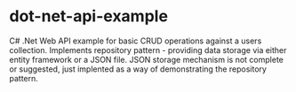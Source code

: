# dot-net-api-example
C# .Net Web API example for basic CRUD operations against a users collection. 
Implements repository pattern - providing data storage via either entity framework or a JSON file.
JSON storage mechanism is not complete or suggested, just implented as a way of demonstrating the repository pattern. 
